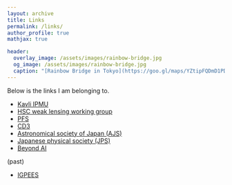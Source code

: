 ```yaml
---
layout: archive
title: Links
permalink: /links/
author_profile: true
mathjax: true

header:
  overlay_image: /assets/images/rainbow-bridge.jpg
  og_image: /assets/images/rainbow-bridge.jpg
  caption: "[Rainbow Bridge in Tokyo](https://goo.gl/maps/YZtipFQDmD1PDMpW7)"
---
```


Below is the links I am belonging to.

- [Kavli IPMU](https://www.ipmu.jp/en)
- [HSC weak lensing working group](https://hsc.mtk.nao.ac.jp/ssp/science/weak-lensing-cosmology/)
- [PFS](https://pfs.ipmu.jp/index.html)
- [CD3](https://cd3.ipmu.jp/projects/)
- [Astronomical society of Japan (AJS)](https://www.asj.or.jp/en/)
- [Japanese physical society (JPS)](https://www.jps.or.jp/)
- [Beyond AI](https://beyondai.jp/)

(past)
- [IGPEES](https://www.s.u-tokyo.ac.jp/en/IGPEES/)
